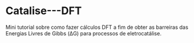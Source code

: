 # Catalise---DFT
Mini tutorial sobre como fazer cálculos DFT a fim de obter as barreiras das Energias Livres de Gibbs (ΔG) para processos de eletrocatálise.
